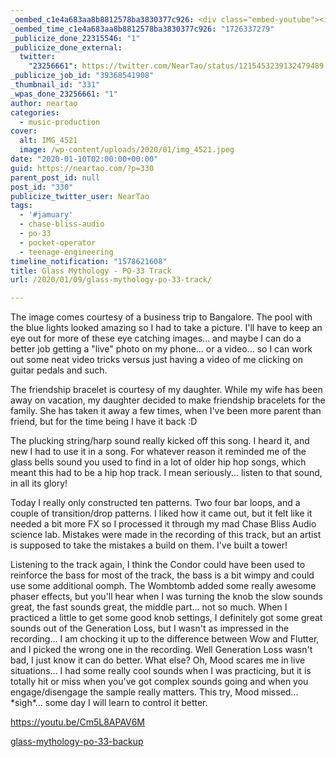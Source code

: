 ```yaml
---
_oembed_c1e4a683aa8b8812578ba3830377c926: <div class="embed-youtube"><iframe title="Glass Mythology - PO-33 Track" width="750" height="563" src="https://www.youtube.com/embed/Cm5L8APAV6M?feature=oembed" frameborder="0" allow="accelerometer; autoplay; clipboard-write; encrypted-media; gyroscope; picture-in-picture; web-share" referrerpolicy="strict-origin-when-cross-origin" allowfullscreen></iframe></div>
_oembed_time_c1e4a683aa8b8812578ba3830377c926: "1726337279"
_publicize_done_22315546: "1"
_publicize_done_external:
  twitter:
    "23256661": https://twitter.com/NearTao/status/1215453239132479489
_publicize_job_id: "39368541908"
_thumbnail_id: "331"
_wpas_done_23256661: "1"
author: neartao
categories:
  - music-production
cover:
  alt: IMG_4521
  image: /wp-content/uploads/2020/01/img_4521.jpeg
date: "2020-01-10T02:00:00+00:00"
guid: https://neartao.com/?p=330
parent_post_id: null
post_id: "330"
publicize_twitter_user: NearTao
tags:
  - '#jamuary'
  - chase-bliss-audio
  - po-33
  - pocket-operator
  - teenage-engineering
timeline_notification: "1578621608"
title: Glass Mythology - PO-33 Track
url: /2020/01/09/glass-mythology-po-33-track/

---
```

The image comes courtesy of a business trip to Bangalore. The pool with the blue lights looked amazing so I had to take a picture. I'll have to keep an eye out for more of these eye catching images... and maybe I can do a better job getting a "live" photo on my phone... or a video... so I can work out some neat video tricks versus just having a video of me clicking on guitar pedals and such.

The friendship bracelet is courtesy of my daughter. While my wife has been away on vacation, my daughter decided to make friendship bracelets for the family. She has taken it away a few times, when I've been more parent than friend, but for the time being I have it back :D

The plucking string/harp sound really kicked off this song. I heard it, and new I had to use it in a song. For whatever reason it reminded me of the glass bells sound you used to find in a lot of older hip hop songs, which meant this had to be a hip hop track. I mean seriously... listen to that sound, in all its glory!

Today I really only constructed ten patterns. Two four bar loops, and a couple of transition/drop patterns. I liked how it came out, but it felt like it needed a bit more FX so I processed it through my mad Chase Bliss Audio science lab. Mistakes were made in the recording of this track, but an artist is supposed to take the mistakes a build on them. I've built a tower!

Listening to the track again, I think the Condor could have been used to reinforce the bass for most of the track, the bass is a bit wimpy and could use some additional oomph. The Wombtomb added some really awesome phaser effects, but you'll hear when I was turning the knob the slow sounds great, the fast sounds great, the middle part... not so much. When I practiced a little to get some good knob settings, I definitely got some great sounds out of the Generation Loss, but I wasn't as impressed in the recording... I am chocking it up to the difference between Wow and Flutter, and I picked the wrong one in the recording. Well Generation Loss wasn't bad, I just know it can do better. What else? Oh, Mood scares me in live situations... I had some really cool sounds when I was practicing, but it is totally hit or miss when you've got complex sounds going and when you engage/disengage the sample really matters. This try, Mood missed... \*sigh\*... some day I will learn to control it better.

https://youtu.be/Cm5L8APAV6M

[glass-mythology-po-33-backup](/wp-content/uploads/2020/01/glass-mythology-po-33-backup.zip)
